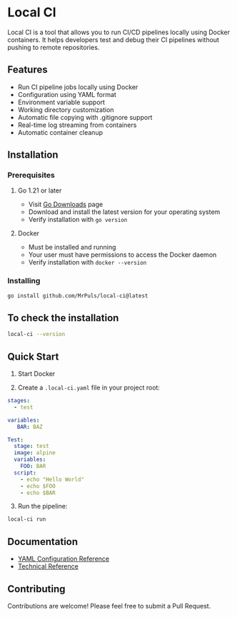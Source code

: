 # Local CI 

Local CI  is a tool that allows you to run CI/CD pipelines locally using Docker containers. It helps developers test and debug their CI pipelines without pushing to remote repositories.

## Features

- Run CI pipeline jobs locally using Docker
- Configuration using YAML format
- Environment variable support
- Working directory customization
- Automatic file copying with .gitignore support
- Real-time log streaming from containers
- Automatic container cleanup

## Installation

### Prerequisites

1. Go 1.21 or later
    - Visit [Go Downloads](https://golang.org/dl/) page
    - Download and install the latest version for your operating system
    - Verify installation with `go version`

2. Docker
    - Must be installed and running
    - Your user must have permissions to access the Docker daemon
    - Verify installation with `docker --version`

### Installing

```bash
go install github.com/MrPuls/local-ci@latest
```

## To check the installation
```bash
local-ci --version
```

## Quick Start

1. Start Docker

2. Create a `.local-ci.yaml` file in your project root:

```yaml
stages:
  - test

variables:
   BAR: BAZ

Test:
  stage: test
  image: alpine
  variables:
    FOO: BAR
  script:
    - echo "Hello World"
    - echo $FOO
    - echo $BAR
```

3. Run the pipeline:

```bash
local-ci run
```

## Documentation

- [YAML Configuration Reference](docs/yaml-reference.md)
- [Technical Reference](docs/tech-reference.md)

## Contributing

Contributions are welcome! Please feel free to submit a Pull Request.

